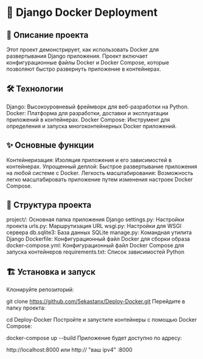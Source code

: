 # 🐳 Django Docker Deployment
## 📖 Описание проекта
Этот проект демонстрирует, как использовать Docker для развертывания Django приложения. Проект включает конфигурационные файлы Docker и Docker Compose, которые позволяют быстро развернуть приложение в контейнерах.

## 🛠️ Технологии
Django: Высокоуровневый фреймворк для веб-разработки на Python. 
Docker: Платформа для разработки, доставки и эксплуатации приложений в контейнерах.
Docker Compose: Инструмент для определения и запуска многоконтейнерных Docker приложений.
## ✨ Основные функции
Контейнеризация: Изоляция приложения и его зависимостей в контейнерах.
Упрощенный деплой: Быстрое развертывание приложения на любой системе с Docker.
Легкость масштабирования: Возможность легко масштабировать приложение путем изменения настроек Docker Compose.
## 📁 Структура проекта
project/: Основная папка приложения Django
settings.py: Настройки проекта 
urls.py: Маршрутизация URL
wsgi.py: Настройки для WSGI сервера
db.sqlite3: База данных SQLite
manage.py: Командная утилита Django
Dockerfile: Конфигурационный файл Docker для сборки образа
docker-compose.yml: Конфигурационный файл Docker Compose для запуска контейнеров
requirements.txt: Список зависимостей Python
## 🏗️ Установка и запуск
Клонируйте репозиторий:

git clone https://github.com/5ekastanx/Deploy-Docker.git
Перейдите в папку проекта:

cd Deploy-Docker
Постройте и запустите контейнеры с помощью Docker Compose:

docker-compose up --build
Приложение будет доступно по адресу:

http://localhost:8000 или http:// "ваш ipv4" :8000 
